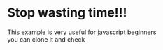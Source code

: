 # Stop wasting time!!!
This example is very useful for javascript beginners<br>
you can clone it and check
